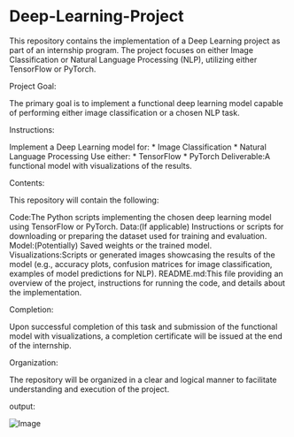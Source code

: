 # Deep-Learning-Project

This repository contains the implementation of a Deep Learning project as part of an internship program. The project focuses on either Image Classification or Natural Language Processing (NLP), utilizing either TensorFlow or PyTorch.

Project Goal:

The primary goal is to implement a functional deep learning model capable of performing either image classification or a chosen NLP task.

Instructions:

Implement a Deep Learning model for:
    * Image Classification 
    * Natural Language Processing
Use either:
    * TensorFlow
    * PyTorch
Deliverable:A functional model with visualizations of the results.

Contents:

This repository will contain the following:

Code:The Python scripts implementing the chosen deep learning model using TensorFlow or PyTorch.
Data:(If applicable) Instructions or scripts for downloading or preparing the dataset used for training and evaluation.
Model:(Potentially) Saved weights or the trained model.
Visualizations:Scripts or generated images showcasing the results of the model (e.g., accuracy plots, confusion matrices for image classification, examples of model predictions for NLP).
README.md:This file providing an overview of the project, instructions for running the code, and details about the implementation.

Completion:

Upon successful completion of this task and submission of the functional model with visualizations, a completion certificate will be issued at the end of the internship.

Organization:

The repository will be organized in a clear and logical manner to facilitate understanding and execution of the project.

output:

![Image](https://github.com/user-attachments/assets/30a140b5-0ae1-43d9-8dbb-53ff4aadd36f)
